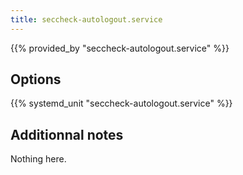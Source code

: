 ```yaml
---
title: seccheck-autologout.service
---
```


{{% provided_by "seccheck-autologout.service" %}}

## Options

{{% systemd_unit "seccheck-autologout.service" %}}

## Additionnal notes

Nothing here.